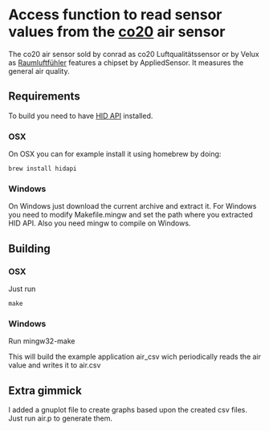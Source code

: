 # Access function to read sensor values from the [co20](https://www.conrad.de/de/voltcraft-co-20-usb-luftqualitaetssensor-raumluftmessgeraet-usb-stick-zur-anzeige-der-luftqualitaet-auswerte-software-101316.html) air sensor

The co20 air sensor sold by conrad as co20 Luftqualitätssensor or by Velux as [Raumluftfühler](http://www.velux.de/produkte/lueftungsloesungen-belueftung/raumluftfuehler) features a chipset by AppliedSensor.
It measures the general air quality.

## Requirements
To build you need to have [HID API](http://www.signal11.us/oss/hidapi/) installed.

### OSX
On OSX you can for example install it using homebrew by doing:

    brew install hidapi

### Windows
On Windows just download the current archive and extract it. For Windows you need to modify Makefile.mingw and set the path where you extracted HID API.
Also you need mingw to compile on Windows.

## Building
### OSX
Just run

    make

### Windows
Run
    mingw32-make

This will build the example application air_csv wich periodically reads the air value and writes it to air.csv

## Extra gimmick
I added a gnuplot file to create graphs based upon the created csv files. Just run air.p to generate them.
